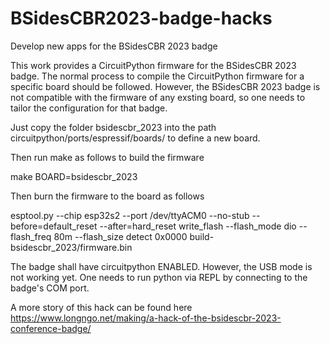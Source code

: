 # BSidesCBR2023-badge-hacks
Develop new apps for the BSidesCBR 2023 badge

This work provides a CircuitPython firmware for the BSidesCBR 2023 badge. The normal process to compile the CircuitPython firmware for a specific board should be followed. However, the BSidesCBR 2023 badge is not compatible with the firmware of any exsting board, so one needs to tailor the configuration for that badge. 

Just copy the folder bsidescbr_2023 into the path circuitpython/ports/espressif/boards/ to define a new board.

Then run make as follows to build the firmware

make BOARD=bsidescbr_2023

Then burn the firmware to the board as follows

esptool.py --chip esp32s2  --port /dev/ttyACM0 --no-stub  --before=default_reset --after=hard_reset write_flash --flash_mode dio --flash_freq 80m --flash_size detect 0x0000 build-bsidescbr_2023/firmware.bin

The badge shall have circuitpython ENABLED. However, the USB mode is not working yet. One needs to run python via REPL by connecting to the badge's COM port.

A more story of this hack can be found here https://www.longngo.net/making/a-hack-of-the-bsidescbr-2023-conference-badge/
